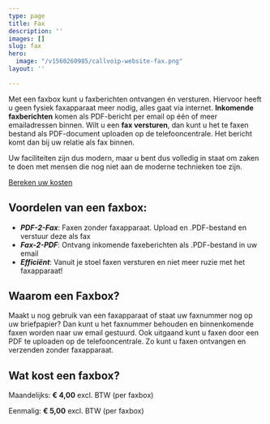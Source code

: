 ```yaml
---
type: page
title: Fax
description: ''
images: []
slug: fax
hero:
  image: "/v1560260985/callvoip-website-fax.png"
layout: ''

---
```

Met een faxbox kunt u faxberichten ontvangen én versturen. Hiervoor heeft u geen fysiek faxapparaat meer nodig, alles gaat via internet. **Inkomende faxberichten** komen als PDF-bericht per email op één of meer emailadressen binnen. Wilt u een **fax versturen**, dan kunt u het te faxen bestand als PDF-document uploaden op de telefooncentrale. Het bericht komt dan bij uw relatie als fax binnen.

Uw faciliteiten zijn dus modern, maar u bent dus volledig in staat om zaken te doen met mensen die nog niet aan de moderne technieken toe zijn.

<a href="/calculator/" class="button">Bereken uw kosten</a>

## Voordelen van een faxbox:

* **_PDF-2-Fax_**: Faxen zonder faxapparaat. Upload en .PDF-bestand en verstuur deze als fax
* **_Fax-2-PDF_**: Ontvang inkomende faxeberichten als .PDF-bestand in uw email
* **_Efficiënt_**: Vanuit je stoel faxen versturen en niet meer ruzie met het faxapparaat!

## Waarom een Faxbox?

Maakt u nog gebruik van een faxapparaat of staat uw faxnummer nog op uw briefpapier? Dan kunt u het faxnummer behouden en binnenkomende faxen worden naar uw email gestuurd. Ook uitgaand kunt u faxen door een PDF te uploaden op de telefooncentrale. Zo kunt u faxen ontvangen en verzenden zonder faxapparaat.

## Wat kost een faxbox?

Maandelijks: **€ 4,00** excl. BTW (per faxbox)

Eenmalig: **€ 5,00** excl. BTW (per faxbox)